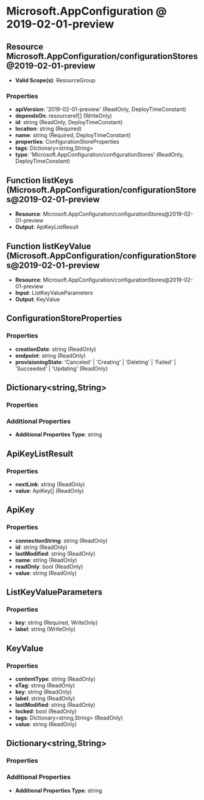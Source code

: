 # Microsoft.AppConfiguration @ 2019-02-01-preview

## Resource Microsoft.AppConfiguration/configurationStores@2019-02-01-preview
* **Valid Scope(s)**: ResourceGroup
### Properties
* **apiVersion**: '2019-02-01-preview' (ReadOnly, DeployTimeConstant)
* **dependsOn**: resourceref[] (WriteOnly)
* **id**: string (ReadOnly, DeployTimeConstant)
* **location**: string (Required)
* **name**: string (Required, DeployTimeConstant)
* **properties**: ConfigurationStoreProperties
* **tags**: Dictionary<string,String>
* **type**: 'Microsoft.AppConfiguration/configurationStores' (ReadOnly, DeployTimeConstant)

## Function listKeys (Microsoft.AppConfiguration/configurationStores@2019-02-01-preview
* **Resource**: Microsoft.AppConfiguration/configurationStores@2019-02-01-preview
* **Output**: ApiKeyListResult

## Function listKeyValue (Microsoft.AppConfiguration/configurationStores@2019-02-01-preview
* **Resource**: Microsoft.AppConfiguration/configurationStores@2019-02-01-preview
* **Input**: ListKeyValueParameters
* **Output**: KeyValue

## ConfigurationStoreProperties
### Properties
* **creationDate**: string (ReadOnly)
* **endpoint**: string (ReadOnly)
* **provisioningState**: 'Canceled' | 'Creating' | 'Deleting' | 'Failed' | 'Succeeded' | 'Updating' (ReadOnly)

## Dictionary<string,String>
### Properties
### Additional Properties
* **Additional Properties Type**: string

## ApiKeyListResult
### Properties
* **nextLink**: string (ReadOnly)
* **value**: ApiKey[] (ReadOnly)

## ApiKey
### Properties
* **connectionString**: string (ReadOnly)
* **id**: string (ReadOnly)
* **lastModified**: string (ReadOnly)
* **name**: string (ReadOnly)
* **readOnly**: bool (ReadOnly)
* **value**: string (ReadOnly)

## ListKeyValueParameters
### Properties
* **key**: string (Required, WriteOnly)
* **label**: string (WriteOnly)

## KeyValue
### Properties
* **contentType**: string (ReadOnly)
* **eTag**: string (ReadOnly)
* **key**: string (ReadOnly)
* **label**: string (ReadOnly)
* **lastModified**: string (ReadOnly)
* **locked**: bool (ReadOnly)
* **tags**: Dictionary<string,String> (ReadOnly)
* **value**: string (ReadOnly)

## Dictionary<string,String>
### Properties
### Additional Properties
* **Additional Properties Type**: string

